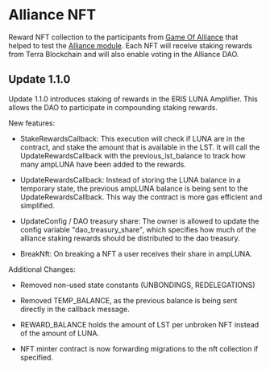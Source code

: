# Alliance NFT

Reward NFT collection to the participants from [Game Of Alliance](https://docs.alliance.terra.money/game-of-alliance/overview/) that helped to test the [Alliance module](https://github.com/terra-money/alliance). Each NFT will receive staking rewards from Terra Blockchain and will also enable voting in the Alliance DAO.

## Update 1.1.0

Update 1.1.0 introduces staking of rewards in the ERIS LUNA Amplifier. This allows the DAO to participate in compounding staking rewards.

New features:

- StakeRewardsCallback: This execution will check if LUNA are in the contract, and stake the amount that is available in the LST. It will call the UpdateRewardsCallback with the previous_lst_balance to track how many ampLUNA have been added to the rewards.

- UpdateRewardsCallback: Instead of storing the LUNA balance in a temporary state, the previous ampLUNA balance is being sent to the UpdateRewardsCallback. This way the contract is more gas efficient and simplified.

- UpdateConfig / DAO treasury share: The owner is allowed to update the config variable "dao_treasury_share", which specifies how much of the alliance staking rewards should be distributed to the dao treasury.

- BreakNft: On breaking a NFT a user receives their share in ampLUNA.

Additional Changes:

- Removed non-used state constants (UNBONDINGS, REDELEGATIONS)

- Removed TEMP_BALANCE, as the previous balance is being sent directly in the callback message.

- REWARD_BALANCE holds the amount of LST per unbroken NFT instead of the amount of LUNA.

- NFT minter contract is now forwarding migrations to the nft collection if specified.
